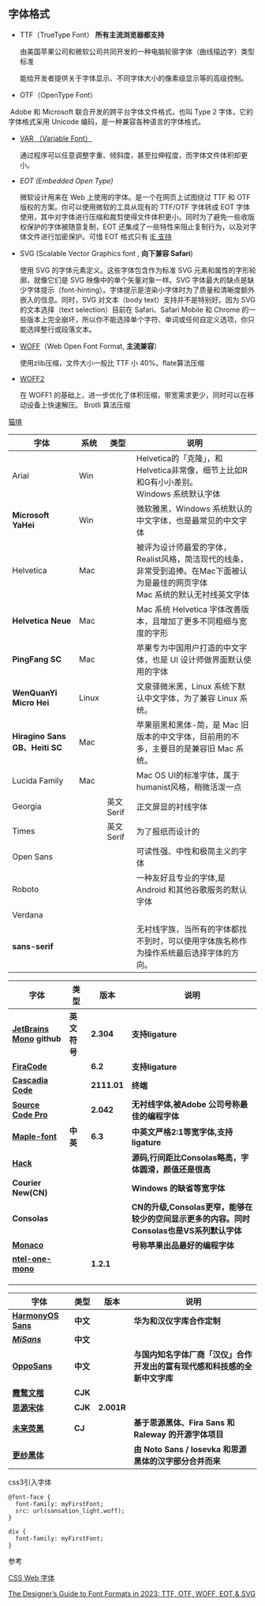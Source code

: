 ## 字体格式

- TTF（TrueType Font） **所有主流浏览器都支持**

  由美国苹果公司和微软公司共同开发的一种电脑轮廓字体（曲线描边字）类型标准

  能给开发者提供关于字体显示、不同字体大小的像素级显示等的高级控制。

- OTF（OpenType Font）

​	 Adobe 和 Microsoft 联合开发的跨平台字体文件格式，也叫 Type 2 字体，它的字体格式采用 Unicode 编码，是一种兼容各种语言的字体格式。

- [VAR （Variable Font）](https://caniuse.com/?search=var)

  通过程序可以任意调整字重、倾斜度，甚至拉伸程度，而字体文件体积却更小。

- *EOT (Embedded Open Type)* 

  微软设计用来在 Web 上使用的字体。是一个在网页上试图绕过 TTF 和 OTF 版权的方案。你可以使用微软的工具从现有的 TTF/OTF 字体转成 EOT 字体使用，其中对字体进行压缩和裁剪使得文件体积更小。同时为了避免一些收版权保护的字体被随意复制，EOT 还集成了一些特性来阻止复制行为，以及对字体文件进行加密保护。可惜 EOT 格式只有 [IE 支持](https://caniuse.com/?search=eot)

- SVG  (Scalable Vector Graphics font , **向下兼容 Safari**)

  使用 SVG 的字体元素定义。这些字体包含作为标准 SVG 元素和属性的字形轮廓，就像它们是 SVG 映像中的单个矢量对象一样。SVG 字体最大的缺点是缺少字体提示（font-hinting）。字体提示是渲染小字体时为了质量和清晰度额外嵌入的信息。同时，SVG 对文本（body text）支持并不是特别好。因为 SVG 的文本选择（text selection）目前在 Safari、Safari Mobile 和 Chrome 的一些版本上完全崩坏，所以你不能选择单个字符、单词或任何自定义选项，你只能选择整行或段落文本。

- [WOFF](https://caniuse.com/?search=woff)（Web Open Font Format, **主流兼容**）

  使用zlib压缩，文件大小一般比 TTF 小 40%。flate算法压缩

- [WOFF2](https://caniuse.com/?search=woff2)

  在 WOFF1 的基础上，进一步优化了体积压缩，带宽需求更少，同时可以在移动设备上快速解压。 Brotli 算法压缩
  
  



[猫啃](https://www.maoken.com/all-fonts)



| **字体**                       | 系统  | 类型       | **说明**                                                     |
| ------------------------------ | ----- | ---------- | ------------------------------------------------------------ |
| Arial                          | Win   |            | Helvetica的「克隆」，和Helvetica非常像，细节上比如R和G有小小差别。<br> Windows 系统默认字体 |
| **Microsoft YaHei**            | Win   |            | 微软雅黑，Windows 系统默认的中文字体，也是最常见的中文字体   |
| Helvetica                      | Mac   |            | 被评为设计师最爱的字体，Realist风格，简洁现代的线条，非常受到追捧。在Mac下面被认为是最佳的网页字体<br>Mac 系统的默认无衬线英文字体 |
| **Helvetica Neue**             | Mac   |            | Mac 系统 Helvetica 字体改善版本，且增加了更多不同粗细与宽度的字形 |
| **PingFang SC**                | Mac   |            | 苹果专为中国用户打造的中文字体，也是 UI 设计师做界面默认使用的字体 |
| **WenQuanYi Micro Hei**        | Linux |            | 文泉驿微米黑，Linux 系统下默认中文字体，为了兼容 Linux 系统。 |
| **Hiragino Sans GB、Heiti SC** | Mac   |            | 苹果丽黑和黑体-简，是 Mac 旧版本的中文字体，目前用的不多，主要目的是兼容旧 Mac 系统。 |
| Lucida Family                  | Mac   |            | Mac OS UI的标准字体，属于humanist风格，稍微活泼一点          |
| Georgia                        |       | 英文 Serif | 正文屏显的衬线字体                                           |
| Times                          |       | 英文 Serif | 为了报纸而设计的                                             |
| Open Sans                      |       |            | 可读性强、中性和极简主义的字体                               |
| Roboto                         |       |            | 一种友好且专业的字体,是Android 和其他谷歌服务的默认字体      |
| Verdana                        |       |            |                                                              |
| **sans-serif**                 |       |            | 无衬线字族，当所有的字体都找不到时，可以使用字体族名称作为操作系统最后选择字体的方向。 |



| **字体**                                                     | **类型**     | **版本**    | **说明**                                                     |
| ------------------------------------------------------------ | ------------ | ----------- | ------------------------------------------------------------ |
| **[JetBrains Mono](https://www.jetbrains.com/lp/mono/) github** | **英文符号** | **2.304**   | **支持ligature**                                             |
| **[FiraCode](https://github.com/tonsky/FiraCode)**           |              | **6.2**     | **支持ligature**                                             |
| **[Cascadia Code](https://github.com/microsoft/cascadia-code/releases/tag/v2111.01)** |              | **2111.01** | **终端**                                                     |
| **[Source Code Pro](https://github.com/adobe-fonts/source-code-pro)** |              | **2.042**   | **无衬线字体,被Adobe 公司号称最佳的编程字体**                |
| **[Maple-font](https://github.com/subframe7536/Maple-font)** | **中英**     | **6.3**     | **中英文严格2:1等宽字体,支持ligature**                       |
| **[Hack](https://github.com/source-foundry/Hack)**           |              |             | **源码,行间距比Consolas略高，字体圆滑，颜值还是很高**        |
| **Courier New(CN)**                                          |              |             | **Windows 的缺省等宽字体**                                   |
| **Consolas**                                                 |              |             | **CN的升级,Consolas更窄，能够在较少的空间显示更多的内容。同时Consolas也是VS系列默认字体** |
| **[Monaco](https://github.com/vjpr/monaco-bold)**            |              |             | **号称苹果出品最好的编程字体**                               |
| **[ntel-one-mono](https://github.com/intel/intel-one-mono)** |              | **1.2.1**   |                                                              |
|                                                              |              |             |                                                              |
|                                                              |              |             |                                                              |
|                                                              |              |             |                                                              |



| **字体**                                                     | **类型** | **版本**   | **说明**                                                     |
| ------------------------------------------------------------ | -------- | ---------- | ------------------------------------------------------------ |
| **[HarmonyOS Sans](https://developer.harmonyos.com/cn/docs/design/font-0000001157868583)** | **中文** |            | **华为和汉仪字库合作定制**                                   |
| **[*MiSans*](https://web.vip.miui.com/page/info/mio/mio/detail?postId=33935854&app_version=dev.211223&ref=share)** | **中文** |            |                                                              |
| **[OppoSans](https://www.shejidaren.com/oppo-sans-fonts-download.html)** | **中文** |            | **与国内知名字体厂商「汉仪」合作开发出的富有现代感和科技感的全新中文字库** |
| **[霞鹜文楷](https://github.com/lxgw/LxgwWenKai)**           | **CJK**  |            |                                                              |
| **[思源宋体](https://github.com/adobe-fonts/source-han-serif)** | **CJK**  | **2.001R** |                                                              |
| **[未来荧黑](https://github.com/welai/glow-sans)**           | **CJ**   |            | **基于思源黑体、Fira Sans 和 Raleway 的开源字体项目**        |
| **[更纱黑体](https://github.com/be5invis/Sarasa-Gothic)**    |          |            | **由 Noto Sans / Iosevka 和思源黑体的汉字部分合并而来**      |



css3引入字体

```
@font-face {
  font-family: myFirstFont;
  src: url(sansation_light.woff);
}

div {
  font-family: myFirstFont;
}
```



参考

[CSS Web 字体](https://www.w3school.com.cn/css/css3_fonts.asp)

[The Designer’s Guide to Font Formats in 2023: TTF, OTF, WOFF, EOT & SVG](https://creativemarket.com/blog/the-missing-guide-to-font-formats)